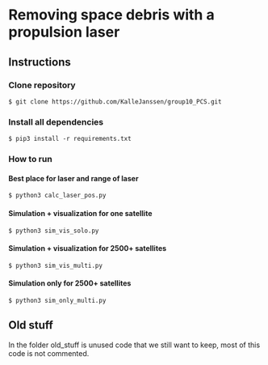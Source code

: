 # Removing space debris with a propulsion laser

## Instructions

### Clone repository
`$ git clone https://github.com/KalleJanssen/group10_PCS.git`

### Install all dependencies
`$ pip3 install -r requirements.txt`

### How to run 

#### Best place for laser and range of laser
`$ python3 calc_laser_pos.py`

#### Simulation + visualization for one satellite
`$ python3 sim_vis_solo.py`

#### Simulation + visualization for 2500+ satellites
`$ python3 sim_vis_multi.py`

#### Simulation only for 2500+ satellites
`$ python3 sim_only_multi.py`

## Old stuff
In the folder old_stuff is unused code that we still want to keep, most of this code is not commented.
